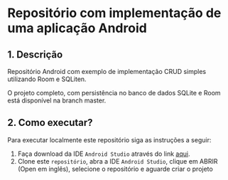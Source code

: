 # Repositório com implementação de uma aplicação Android

## 1. Descrição

Repositório Android com exemplo de implementação CRUD simples utilizando Room e SQLiten. 

O projeto completo, com persistência no banco de dados SQLite e Room está disponível na branch master.



## 2. Como executar?

Para executar localmente este repositório siga as instruções a seguir:

1. Faça download da IDE `Android Studio` através do link [aqui](https://developer.android.com/studio).
2. Clone este `repositório`, abra a IDE `Android Studio`, clique em ABRIR (Open em inglês), selecione o repositório e aguarde criar o projeto
